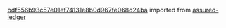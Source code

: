 [bdf556b93c57e01ef74131e8b0d967fe068d24ba](https://github.com/insolar/assured-ledger/commit/bdf556b93c57e01ef74131e8b0d967fe068d24ba) imported from [assured-ledger](https://github.com/insolar/assured-ledger)
